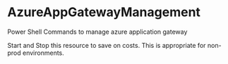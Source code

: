 # AzureAppGatewayManagement
Power Shell Commands to manage azure application gateway

Start and Stop this resource to save on costs. This is appropriate for non-prod environments. 


